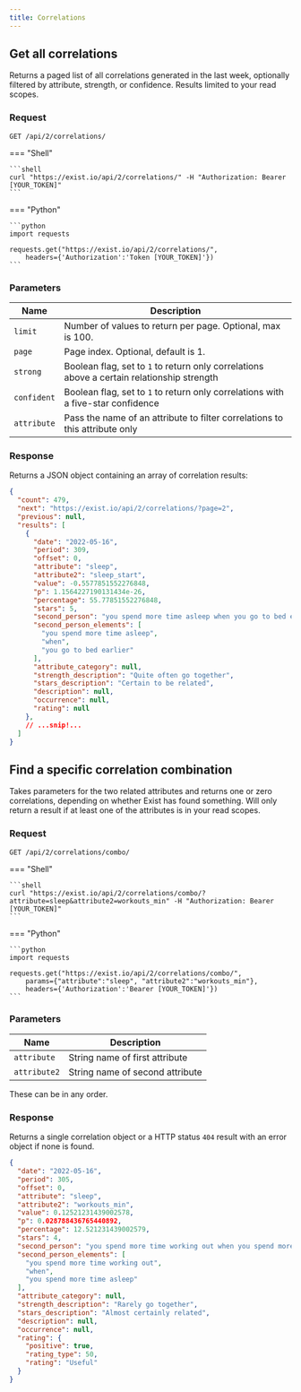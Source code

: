 ```yaml
---
title: Correlations
---
```


## Get all correlations

Returns a paged list of all correlations generated in the last week, optionally filtered by attribute, strength, or confidence. Results limited to your read scopes.


### Request

`GET /api/2/correlations/`

=== "Shell"

    ```shell
    curl "https://exist.io/api/2/correlations/" -H "Authorization: Bearer [YOUR_TOKEN]" 
    ```

=== "Python"

    ```python
    import requests

    requests.get("https://exist.io/api/2/correlations/",
        headers={'Authorization':'Token [YOUR_TOKEN]'})
    ```


### Parameters

Name  | Description
------|--------
`limit` | Number of values to return per page. Optional, max is 100.
`page`  | Page index. Optional, default is 1.
`strong` | Boolean flag, set to `1` to return only correlations above a certain relationship strength
`confident` | Boolean flag, set to `1` to return only correlations with a five-star confidence
`attribute` | Pass the name of an attribute to filter correlations to this attribute only


### Response

Returns a JSON object containing an array of correlation results:


```json
{
  "count": 479, 
  "next": "https://exist.io/api/2/correlations/?page=2", 
  "previous": null, 
  "results": [
    {
      "date": "2022-05-16",
      "period": 309,
      "offset": 0,
      "attribute": "sleep",
      "attribute2": "sleep_start",
      "value": -0.5577851552276848,
      "p": 1.1564227190131434e-26,
      "percentage": 55.77851552276848,
      "stars": 5,
      "second_person": "you spend more time asleep when you go to bed earlier.",
      "second_person_elements": [
        "you spend more time asleep",
        "when",
        "you go to bed earlier"
      ],
      "attribute_category": null,
      "strength_description": "Quite often go together",
      "stars_description": "Certain to be related",
      "description": null,
      "occurrence": null,
      "rating": null
    },
    // ...snip!...
  ]
}
```


## Find a specific correlation combination

Takes parameters for the two related attributes and returns one or zero correlations, depending on whether Exist has found something. Will only return a result if at least one of the attributes is in your read scopes.

### Request

`GET /api/2/correlations/combo/`


=== "Shell"

    ```shell
    curl "https://exist.io/api/2/correlations/combo/?attribute=sleep&attribute2=workouts_min" -H "Authorization: Bearer [YOUR_TOKEN]" 
    ```

=== "Python"

    ```python
    import requests

    requests.get("https://exist.io/api/2/correlations/combo/",
        params={"attribute":"sleep", "attribute2":"workouts_min"},
        headers={'Authorization':'Bearer [YOUR_TOKEN]'})
    ```


### Parameters

 Name | Description
 -----|------------
`attribute` | String name of first attribute
`attribute2` | String name of second attribute

These can be in any order.

### Response

Returns a single correlation object or a HTTP status `404` result with an error object if none is found.

```json
{
  "date": "2022-05-16",
  "period": 305,
  "offset": 0,
  "attribute": "sleep",
  "attribute2": "workouts_min",
  "value": 0.12521231439002578,
  "p": 0.028788436765440892,
  "percentage": 12.521231439002579,
  "stars": 4,
  "second_person": "you spend more time working out when you spend more time asleep.",
  "second_person_elements": [
    "you spend more time working out",
    "when",
    "you spend more time asleep"
  ],
  "attribute_category": null,
  "strength_description": "Rarely go together",
  "stars_description": "Almost certainly related",
  "description": null,
  "occurrence": null,
  "rating": {
    "positive": true,
    "rating_type": 50,
    "rating": "Useful"
  }
}
```

